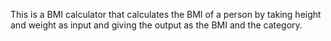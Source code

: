 This is a BMI calculator that calculates the BMI of a person by taking height and weight as input and giving the output as the BMI and the category.
